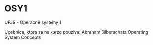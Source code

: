 # OSY1
 UPJS - Operacne systemy 1 

Ucebnica, ktora sa na kurze pouziva: Abraham Silberschatz Operating System Concepts
